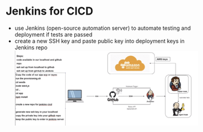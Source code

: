 # Jenkins for CICD
- use Jenkins (open-source automation server) to automate testing and deployment if tests are passed
- create a new SSH key and paste public key into deployment keys in Jenkins repo
![jenkins layout](jenkins.png)
